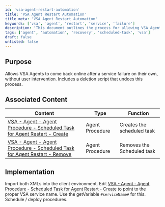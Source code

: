 ```yaml
---
id: 'vsa-agent-restart-automation'
title: 'VSA Agent Restart Automation'
title_meta: 'VSA Agent Restart Automation'
keywords: ['vsa', 'agent', 'restart', 'service', 'failure']
description: 'This document outlines the process for allowing VSA Agents to automatically come back online after a service failure without user intervention. It includes a deletion script to undo the process if necessary and provides links to associated agent procedures for creating and removing scheduled tasks.'
tags: ['agent', 'automation', 'recovery', 'scheduled-task', 'vsa']
draft: false
unlisted: false
---
```

## Purpose

Allows VSA Agents to come back online after a service failure on their own, without user intervention. Includes a deletion script that undoes this process.

## Associated Content

| Content                                                                                     | Type            | Function                      |
|---------------------------------------------------------------------------------------------|-----------------|-------------------------------|
| [VSA - Agent - Agent Procedure - Scheduled Task for Agent Restart - Create](https://proval.itglue.com/DOC-5078775-9791995) | Agent Procedure  | Creates the scheduled task    |
| [VSA - Agent - Agent Procedure - Scheduled Task for Agent Restart - Remove](https://proval.itglue.com/DOC-5078775-9792117) | Agent Procedure  | Removes the Scheduled task    |

## Implementation

Import both XMLs into the client environment. Edit [VSA - Agent - Agent Procedure - Scheduled Task for Agent Restart - Create](https://proval.itglue.com/DOC-5078775-9791995) to point to the proper VSA service name. Use the getVariable `#serviceName#` for this. Schedule / deploy procedures.


